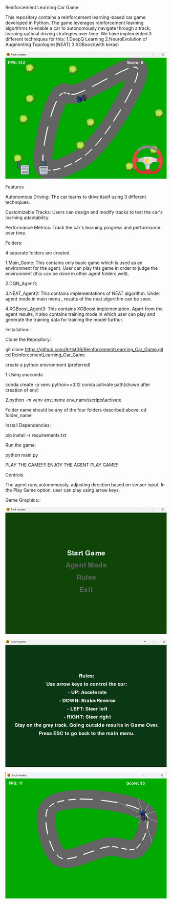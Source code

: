 Reinforcement Learning Car Game

This repository contains a reinforcement learning-based car game developed in Python. The game leverages reinforcement
learning algorithms to enable a car to autonomously navigate through a track, learning optimal driving strategies over time.
We have implemented 3 different techniques for this:
1.DeepQ Learning
2.NeuroEvolution of Augmenting Topologies(NEAT)
3.XGBoost(with keras)

![image alt](player_frame.png)

Features

Autonomous Driving: The car learns to drive itself using 3 different technqiues.

Customizable Tracks: Users can design and modify tracks to test the car's learning adaptability.

Performance Metrics: Track the car's learning progress and performance over time.

Folders:

4 separate folders are created.

1.Main_Game:
  This contains only basic game which is used as an environment for the agent. User can play this game in order to judge the environment (this can be done in other agent folders well).

2.DQN_Agent1;


3.NEAT_Agent2:
  This contains implementations of NEAT algorithm. Under agent mode in main menu , results of the neat algorithm can be seen.

4.XGBoost_Agent3:
  This contains XGBoost implementation. Apart from the agent results, it also contains training mode in which user can play and generate the training data for training the model furthur.

Installation:: 

Clone the Repository:

git clone https://github.com/Artist06/ReinforcementLearning_Car_Game.git
cd ReinforcementLearning_Car_Game

create a python enivronment (preferred)

1.Using anaconda 

  conda create -p venv python==3.12
  conda activate path(shown after creation of env)

2.python -m venv env_name
  env_name\scripts\activate



Folder name should be any of the four folders described above.
cd folder_name

Install Dependencies:

pip install -r requirements.txt

Run the game:

python main.py

PLAY THE GAME!!!!
ENJOY THE AGENT PLAY GAME!!

Controls

The agent runs autonomously, adjusting direction based on sensor input.
In the Play Game option, user can play using arrow keys.

Game Graphics::

![image alt](main_menu.png)

![image alt](rules_page.png)

![image alt](agent_frame.png)
